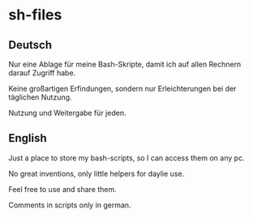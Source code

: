 # sh-files

## Deutsch
Nur eine Ablage für meine Bash-Skripte, damit ich auf allen Rechnern darauf Zugriff habe.

Keine großartigen Erfindungen, sondern nur Erleichterungen bei der täglichen Nutzung.

Nutzung und Weitergabe für jeden.

## English
Just a place to store my bash-scripts, so I can access them on any pc.

No great inventions, only little helpers for daylie use.

Feel free to use and share them.

Comments in scripts only in german.

